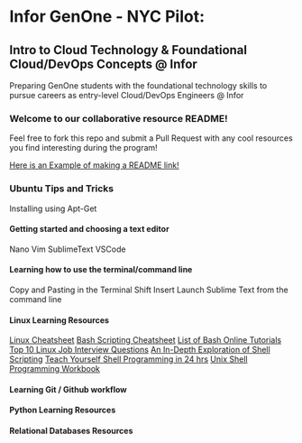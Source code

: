 # Infor GenOne - NYC Pilot: 
## Intro to Cloud Technology & Foundational Cloud/DevOps Concepts @ Infor
Preparing GenOne students with the foundational technology skills to pursue careers as entry-level Cloud/DevOps Engineers @ Infor


### Welcome to our collaborative resource README!

Feel free to fork this repo and submit a Pull Request with any cool resources you find interesting during the program! 

[Here is an Example of making a README link!](https://wwww.linkedin.com/in/cameronflowers13)

### Ubuntu Tips and Tricks

Installing using Apt-Get 


#### Getting started and choosing a text editor 

Nano
Vim
SublimeText
VSCode

#### Learning how to use the terminal/command line

Copy and Pasting in the Terminal
Shift Insert
Launch Sublime Text from the command line


#### Linux Learning Resources

[Linux Cheatsheet](https://files.fosswire.com/2007/08/fwunixref.pdf)
[Bash Scripting Cheatsheet](https://devhints.io/bash)
[List of Bash Online Tutorials](http://wiki.bash-hackers.org/scripting/tutoriallist)
[Top 10 Linux Job Interview Questions](https://www.youtube.com/watch?v=l0QGLMwR-lY)
[An In-Depth Exploration of Shell Scripting](http://www.iitk.ac.in/LDP/LDP/abs/abs-guide.pdf)
[Teach Yourself Shell Programming in 24 hrs](http://hero.lecturer.pens.ac.id/datahero/kuliah/konsepJaringan/Teach%20Yourself%20Shell%20Programming%20in%2024%20Hours.pdf)
[Unix Shell Programming Workbook](http://www.docs.is.ed.ac.uk/skills/documents/2630/2630.pdf)




#### Learning Git / Github workflow





#### Python Learning Resources




#### Relational Databases Resources


